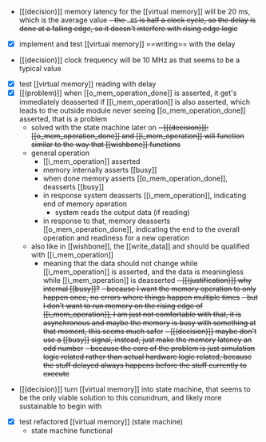- [[(decision)]] memory latency for the [[virtual memory]] will be 20 ms, which is the average value
~~- the `.05` is half a clock cycle, so the delay is done at a falling edge, so it doesn't interfere with rising edge logic~~
- [x] implement and test [[virtual memory]] ==writing== with the delay
- [[(decision)]] clock frequency will be 10 MHz as that seems to be a typical value
- [x] test [[virtual memory]] reading with delay
- [x] [[(problem)]] when [[o_mem_operation_done]] is asserted, it get's immediately deasserted if [[i_mem_operation]] is also asserted, which leads to the outside module never seeing [[o_mem_operation_done]] asserted, that is a problem
	- solved with the state machine later on
~~- [[(decision)]]: [[o_mem_operation_done]] and [[i_mem_operation]] will function similar to the way that [[wishbone]] functions~~
	- general operation
		- [[i_mem_operation]] asserted
		- memory internally asserts [[busy]]
		- when done memory asserts [[o_mem_operation_done]], deasserts [[busy]]
		- in response system deasserts [[i_mem_operation]], indicating end of memory operation
			- system reads the output data (if reading) 
		- in response to that, memory deasserts [[o_mem_operation_done]], indicating the end to the overall operation and readiness for a new operation
	- also like in [[wishbone]], the [[write_data]] and should be qualified with [[i_mem_operation]]
		- meaning that the data should not change while [[i_mem_operation]] is asserted, and the data is meaningless while [[i_mem_operation]] is deasserted
~~- [[(justification)]] why internal [[busy]]?~~
~~- because I want the memory operation to only happen once, no errors where things happen multiple times~~
~~- but I don't want to run memory on the rising edge of [[i_mem_operation]], I am just not comfortable with that, it is asynchronous and maybe the memory is busy with something at that moment, this seems much safer~~
~~- [[(decision)]] maybe don't use a [[busy]] signal, instead, just make the memory latency an odd number~~
~~- because the core of the problem is just simulation logic related rather than actual hardware logic related, because the stuff delayed always happens before the stuff currently to execute~~
- [[(decision)]] turn [[virtual memory]] into state machine, that seems to be the only viable solution to this conundrum, and likely more sustainable to begin with
- [x] test refactored [[virtual memory]] (state machine)
	- state machine functional